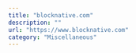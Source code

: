 ```yaml
---
title: "blocknative.com"
description: ""
url: "https://www.blocknative.com"
category: "Miscellaneous"
---
```

